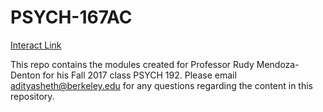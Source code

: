 # PSYCH-167AC 

[Interact Link](http://datahub.berkeley.edu/user-redirect/interact?account=ds-modules&repo=PSYCH-167AC&branch=master&path=)

This repo contains the modules created for Professor Rudy Mendoza-Denton for his Fall 2017 class PSYCH 192. Please email adityasheth@berkeley.edu for any questions regarding the content in this repository.
